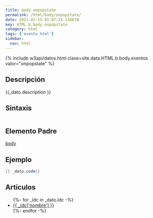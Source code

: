 ```yaml
---
title: body.onpopstate
permalink: /html/body/onpopstate/
date: 2021-02-15 01:07:21.116678
key: HTML.b.body.onpopstate
category: html
tags: ['evento html']
sidebar: 
  nav: html
---
```


{% include w3api/datos.html clase=site.data.HTML.b.body.eventos valor="onpopstate" %}

## Descripción
{{_dato.description }}

## Sintaxis
~~~html
~~~

## Elemento Padre
[body](/html/body/)

## Ejemplo
~~~java
{{ _dato.code}}
~~~

## Artículos
<ul>
{%- for _ldc in _dato.ldc -%}
   <li>
       <a href="{{_ldc['url'] }}">{{ _ldc['nombre'] }}</a>
   </li>
{%- endfor -%}
</ul>
